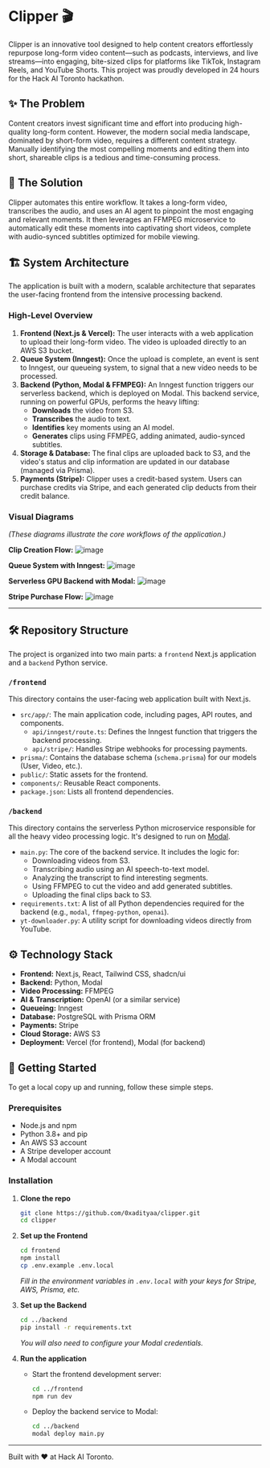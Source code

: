 # Clipper 🎬

Clipper is an innovative tool designed to help content creators effortlessly repurpose long-form video content—such as podcasts, interviews, and live streams—into engaging, bite-sized clips for platforms like TikTok, Instagram Reels, and YouTube Shorts. This project was proudly developed in 24 hours for the Hack AI Toronto hackathon.

## ✨ The Problem

Content creators invest significant time and effort into producing high-quality long-form content. However, the modern social media landscape, dominated by short-form video, requires a different content strategy. Manually identifying the most compelling moments and editing them into short, shareable clips is a tedious and time-consuming process.

## 🚀 The Solution

Clipper automates this entire workflow. It takes a long-form video, transcribes the audio, and uses an AI agent to pinpoint the most engaging and relevant moments. It then leverages an FFMPEG microservice to automatically edit these moments into captivating short videos, complete with audio-synced subtitles optimized for mobile viewing.

## 🏗️ System Architecture

The application is built with a modern, scalable architecture that separates the user-facing frontend from the intensive processing backend.

### High-Level Overview

1.  **Frontend (Next.js & Vercel):** The user interacts with a web application to upload their long-form video. The video is uploaded directly to an AWS S3 bucket.
2.  **Queue System (Inngest):** Once the upload is complete, an event is sent to Inngest, our queueing system, to signal that a new video needs to be processed.
3.  **Backend (Python, Modal & FFMPEG):** An Inngest function triggers our serverless backend, which is deployed on Modal. This backend service, running on powerful GPUs, performs the heavy lifting:
    *   **Downloads** the video from S3.
    *   **Transcribes** the audio to text.
    *   **Identifies** key moments using an AI model.
    *   **Generates** clips using FFMPEG, adding animated, audio-synced subtitles.
4.  **Storage & Database:** The final clips are uploaded back to S3, and the video's status and clip information are updated in our database (managed via Prisma).
5.  **Payments (Stripe):** Clipper uses a credit-based system. Users can purchase credits via Stripe, and each generated clip deducts from their credit balance.

### Visual Diagrams

*(These diagrams illustrate the core workflows of the application.)*

**Clip Creation Flow:**
![image](https://github.com/user-attachments/assets/80503595-9c6c-4c5c-aeb4-4a67d99514de)

**Queue System with Inngest:**
![image](https://github.com/user-attachments/assets/7cbb228a-bd8b-46f9-9e46-af79f0e14184)

**Serverless GPU Backend with Modal:**
![image](https://github.com/user-attachments/assets/23a2ff81-671e-4a82-8061-36ef3bde316f)

**Stripe Purchase Flow:**
![image](https://github.com/user-attachments/assets/ba06cfb8-c0bd-4fb9-a03d-1098f4224c59)

---

## 🛠️ Repository Structure

The project is organized into two main parts: a `frontend` Next.js application and a `backend` Python service.

### `/frontend`

This directory contains the user-facing web application built with Next.js.

*   `src/app/`: The main application code, including pages, API routes, and components.
    *   `api/inngest/route.ts`: Defines the Inngest function that triggers the backend processing.
    *   `api/stripe/`: Handles Stripe webhooks for processing payments.
*   `prisma/`: Contains the database schema (`schema.prisma`) for our models (User, Video, etc.).
*   `public/`: Static assets for the frontend.
*   `components/`: Reusable React components.
*   `package.json`: Lists all frontend dependencies.

### `/backend`

This directory contains the serverless Python microservice responsible for all the heavy video processing logic. It's designed to run on [Modal](https://modal.com/).

*   `main.py`: The core of the backend service. It includes the logic for:
    *   Downloading videos from S3.
    *   Transcribing audio using an AI speech-to-text model.
    *   Analyzing the transcript to find interesting segments.
    *   Using FFMPEG to cut the video and add generated subtitles.
    *   Uploading the final clips back to S3.
*   `requirements.txt`: A list of all Python dependencies required for the backend (e.g., `modal`, `ffmpeg-python`, `openai`).
*   `yt-downloader.py`: A utility script for downloading videos directly from YouTube.

## ⚙️ Technology Stack

*   **Frontend:** Next.js, React, Tailwind CSS, shadcn/ui
*   **Backend:** Python, Modal
*   **Video Processing:** FFMPEG
*   **AI & Transcription:** OpenAI (or a similar service)
*   **Queueing:** Inngest
*   **Database:** PostgreSQL with Prisma ORM
*   **Payments:** Stripe
*   **Cloud Storage:** AWS S3
*   **Deployment:** Vercel (for frontend), Modal (for backend)

## 🚀 Getting Started

To get a local copy up and running, follow these simple steps.

### Prerequisites

*   Node.js and npm
*   Python 3.8+ and pip
*   An AWS S3 account
*   A Stripe developer account
*   A Modal account

### Installation

1.  **Clone the repo**
    ```sh
    git clone https://github.com/0xadityaa/clipper.git
    cd clipper
    ```
2.  **Set up the Frontend**
    ```sh
    cd frontend
    npm install
    cp .env.example .env.local
    ```
    *Fill in the environment variables in `.env.local` with your keys for Stripe, AWS, Prisma, etc.*
3.  **Set up the Backend**
    ```sh
    cd ../backend
    pip install -r requirements.txt
    ```
    *You will also need to configure your Modal credentials.*

4.  **Run the application**
    *   Start the frontend development server:
        ```sh
        cd ../frontend
        npm run dev
        ```
    *   Deploy the backend service to Modal:
        ```sh
        cd ../backend
        modal deploy main.py
        ```

---

Built with ❤️ at Hack AI Toronto.

